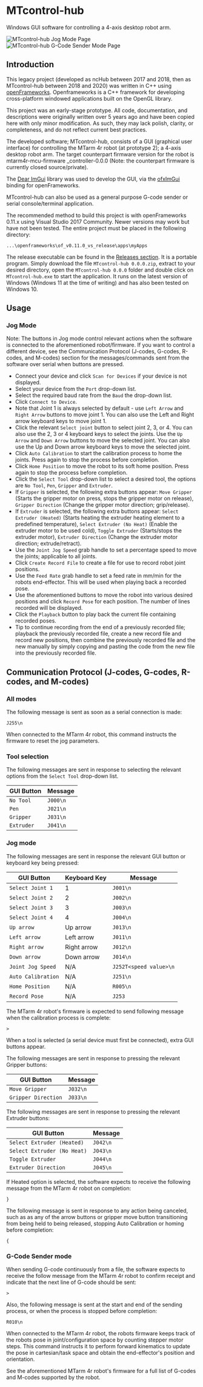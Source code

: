 # MTcontrol-hub

Windows GUI software for controlling a 4-axis desktop robot arm.

![MTcontrol-hub Jog Mode Page](documentation/MTcontrol-hub-jog-mode-page.png)
![MTcontrol-hub G-Code Sender Mode Page](documentation/MTcontrol-hub-g-code-sender-mode-page.png)

## Introduction

This legacy project (developed as ncHub between 2017 and 2018, then as MTcontrol-hub between 2018 and 2020) was written in C++ using [openFrameworks](https://openframeworks.cc). Openframeworks is a C++ framework for developing cross-platform windowed applications built on the OpenGL library.

This project was an early-stage prototype. All code, documentation, and descriptions were originally written over 5 years ago and have been copied here with only minor modification. As such, they may lack polish, clarity, or completeness, and do not reflect current best practices.

The developed software; MTcontrol-hub, consists of a GUI (graphical user interface) for controlling the MTarm 4r robot (at prototype 2); a 4-axis desktop robot arm. The target counterpart firmware version for the robot is mtarm4r-mcu-firmware _controller-0.0.0 (Note: the counterpart firmware is currently closed source/private).

The [Dear ImGui](https://github.com/ocornut/imgui) library was used to develop the GUI, via the [ofxImGui](https://github.com/jvcleave/ofxImGui) binding for openFrameworks.

MTcontrol-hub can also be used as a general purpose G-code sender or serial console/terminal application.

The recommended method to build this project is with openFrameworks 0.11.x using Visual Studio 2017 Community. Newer versions may work but have not been tested. The entire project must be placed in the following directory:

``` text
...\openframeworks\of_v0.11.0_vs_release\apps\myApps
```

The release executable can be found in the [Releases section](https://github.com/jo3-tech/MTcontrol-hub/releases). It is a portable program. Simply download the file `MTcontrol-hub 0.0.0.zip`, extract to your desired directory, open the `MTcontrol-hub 0.0.0` folder and double click on `MTcontrol-hub.exe` to start the application. It runs on the latest version of Windows (Windows 11 at the time of writing) and has also been tested on Windows 10.

## Usage

### Jog Mode

Note: The buttons in Jog mode control relevant actions when the software is connected to the aforementioned robot/firmware. If you want to control a different device, see the Communication Protocol (J-codes, G-codes, R-codes, and M-codes) section for the messages/commands sent from the software over serial when buttons are pressed.

- Connect your device and click `Scan for Devices` if your device is not displayed.
- Select your device from the `Port` drop-down list.
- Select the required baud rate from the `Baud` the drop-down list.
- Click `Connect to Device`.
- Note that Joint 1 is always selected by default - use `Left Arrow` and `Right Arrow` buttons to move joint 1. You can also use the Left and Right arrow keyboard keys to move joint 1.
- Click the relevant `Select joint` button to select joint 2, 3, or 4. You can also use the 2, 3 or 4 keyboard keys to select the joints. Use the `Up Arrow` and `Down Arrow` buttons to move the selected joint. You can also use the Up and Down arrow keyboard keys to move the selected joint.
- Click `Auto Calibration` to start the calibration process to home the joints. Press again to stop the process before completion.
- Click `Home Position` to move the robot to its soft home position. Press again to stop the process before completion.
- Click the `Select Tool` drop-down list to select a desired tool, the options are `No Tool`, `Pen`, `Gripper` and `Extruder`.
- If `Gripper` is selected, the following extra buttons appear: `Move Gripper` (Starts the gripper motor on press, stops the gripper motor on release), `Gripper Direction` (Change the gripper motor direction; grip/release).
- If `Extruder` is selected, the following extra buttons appear: `Select Extruder (Heated)` (Starts heating the extruder heating element to a predefined temperature), `Select Extruder (No Heat)` (Enable the extruder motor to be used cold), `Toggle Extruder` (Starts/stops the extruder motor), `Extruder Direction` (Change the extruder motor direction; extrude/retract).
- Use the `Joint Jog Speed` grab handle to set a percentage speed to move the joints; applicable to all joints.
- Click `Create Record File` to create a file for use to record robot joint positions.
- Use the `Feed Rate` grab handle to set a feed rate in mm/min for the robots end-effector. This will be used when playing back a recorded pose.
- Use the aforementioned buttons to move the robot into various desired positions and click `Record Pose` for each position. The number of lines recorded will be displayed.
- Click the `Playback` button to play back the current file containing recorded poses.
- Tip to continue recording from the end of a previously recorded file; playback the previously recorded file, create a new record file and record new positions, then combine the previously recorded file and the new manually by simply copying and pasting the code from the new file into the previously recorded file.

## Communication Protocol (J-codes, G-codes, R-codes, and M-codes)

### All modes

The following message is sent as soon as a serial connection is made:

``` gcode
J255\n
```

When connected to the MTarm 4r robot, this command instructs the firmware to reset the jog parameters.

### Tool selection

The following messages are sent in response to selecting the relevant options from the `Select Tool` drop-down list.

|GUI Button|Message |
|----------|--------|
|`No Tool` |`J000\n`|
|`Pen`     |`J021\n`|
|`Gripper` |`J031\n`|
|`Extruder`|`J041\n`|

### Jog mode

The following messages are sent in response the relevant GUI button or keyboard key being pressed:

|GUI Button        |Keyboard Key|Message |
|------------------|------------|--------|
|`Select Joint 1`  |1           |`J001\n`|
|`Select Joint 2`  |2           |`J002\n`|
|`Select Joint 3`  |3           |`J003\n`|
|`Select Joint 4`  |4           |`J004\n`|
|`Up arrow`        |Up arrow    |`J013\n`|
|`Left arrow`      |Left arrow  |`J011\n`|
|`Right arrow`     |Right arrow |`J012\n`|
|`Down arrow`      |Down arrow  |`J014\n`|
|`Joint Jog Speed` |N/A         |`J252T<speed value>\n`|
|`Auto Calibration`|N/A         |`J251\n`|
|`Home Position`   |N/A         |`R005\n`|
|`Record Pose`     |N/A         |`J253`  |

The MTarm 4r robot's firmware is expected to send following message when the calibration process is complete:

``` text
>
```

When a tool is selected (a serial device must first be connected), extra GUI buttons appear.

The following messages are sent in response to pressing the relevant Gripper buttons:

|GUI Button         |Message |
|-------------------|--------|
|`Move Gripper`     |`J032\n`|
|`Gripper Direction`|`J033\n`|

The following messages are sent in response to pressing the relevant Extruder buttons:

|GUI Button                 |Message |
|---------------------------|--------|
|`Select Extruder (Heated)` |`J042\n`|
|`Select Extruder (No Heat)`|`J043\n`|
|`Toggle Extruder`          |`J044\n`|
|`Extruder Direction`       |`J045\n`|

If Heated option is selected, the software expects to receive the following message from the MTarm 4r robot on completion:

``` text
}
```

The following message is sent in response to any action being canceled, such as as any of the arrow buttons or gripper move button transitioning from being held to being released, stopping Auto Calibration or homing before completion:

``` text
{
```

### G-Code Sender mode

When sending G-code continuously from a file, the software expects to receive the follow message from the MTarm 4r robot to confirm receipt and indicate that the next line of G-code should be sent:

``` text
>
```  

Also, the following message is sent at the start and end of the sending process, or when the process is stopped before completion:

``` gcode
R010\n
```

When connected to the MTarm 4r robot, the robots firmware keeps track of the robots pose in joint/configuration space by counting stepper motor steps. This command instructs it to perform forward kinematics to update the pose in cartesian/task space and obtain the end-effector's position and orientation.

See the aforementioned MTarm 4r robot's firmware for a full list of G-codes and M-codes supported by the robot.
